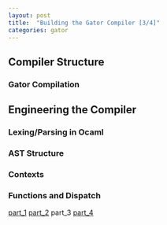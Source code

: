 ```yaml
---
layout: post
title:  "Building the Gator Compiler [3/4]"
categories: gator
---
```


## Compiler Structure

### Gator Compilation

## Engineering the Compiler

### Lexing/Parsing in Ocaml

### AST Structure

### Contexts

### Functions and Dispatch

[part_1](http://127.0.0.1:4000/~dgeisler/gator/2022/04/07/gator-compiler1.html) [part_2](http://127.0.0.1:4000/~dgeisler/gator/2022/04/07/gator-compiler2.html) part_3 [part_4](http://127.0.0.1:4000/~dgeisler/gator/2022/04/07/gator-compiler4.html)